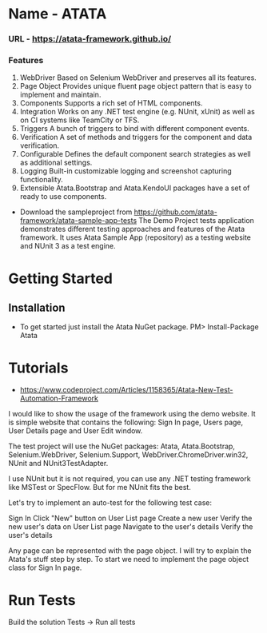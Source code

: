 # Name - ATATA
### URL - https://atata-framework.github.io/
### Features
1. WebDriver 
Based on Selenium WebDriver and preserves all its features.
2. Page Object
Provides unique fluent page object pattern that is easy to implement and maintain.
3. Components
Supports a rich set of HTML components.
4. Integration
Works on any .NET test engine (e.g. NUnit, xUnit) as well as on CI systems like TeamCity or TFS.
5. Triggers
A bunch of triggers to bind with different component events.
6. Verification
A set of methods and triggers for the component and data verification.
7. Configurable
Defines the default component search strategies as well as additional settings.
8. Logging
Built-in customizable logging and screenshot capturing functionality.
9. Extensible
Atata.Bootstrap and Atata.KendoUI packages have a set of ready to use components.

* Download the sampleproject from https://github.com/atata-framework/atata-sample-app-tests
The Demo Project tests application demonstrates different testing approaches and features of the Atata framework. It uses Atata Sample App (repository) as a testing website and NUnit 3 as a test engine.

# Getting Started

## Installation

* To get started just install the Atata NuGet package.
PM> Install-Package Atata

# Tutorials 
* https://www.codeproject.com/Articles/1158365/Atata-New-Test-Automation-Framework

I would like to show the usage of the framework using the demo website. It is simple website that contains the following: Sign In page, Users page, User Details page and User Edit window.

The test project will use the NuGet packages: Atata, Atata.Bootstrap, Selenium.WebDriver, Selenium.Support, WebDriver.ChromeDriver.win32, NUnit and NUnit3TestAdapter.

I use NUnit but it is not required, you can use any .NET testing framework like MSTest or SpecFlow. But for me NUnit fits the best.

Let's try to implement an auto-test for the following test case:

Sign In
Click "New" button on User List page
Create a new user
Verify the new user's data on User List page
Navigate to the user's details
Verify the user's details

Any page can be represented with the page object. I will try to explain the Atata's stuff step by step. To start we need to implement the page object class for Sign In page.

# Run Tests
Build the solution
Tests -> Run all tests
